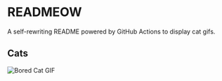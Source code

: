 # READMEOW

A self-rewriting README powered by GitHub Actions to display cat gifs.

## Cats

![Bored Cat GIF](https://media3.giphy.com/media/v1.Y2lkPTlhY2QwMmRhbGxmdmt2bGoxNHUxeWU5M3Fmb3k5Z3M4bW9tdWxwZHl4dW8wbGF3aCZlcD12MV9naWZzX3NlYXJjaCZjdD1n/mlvseq9yvZhba/200.gif)
